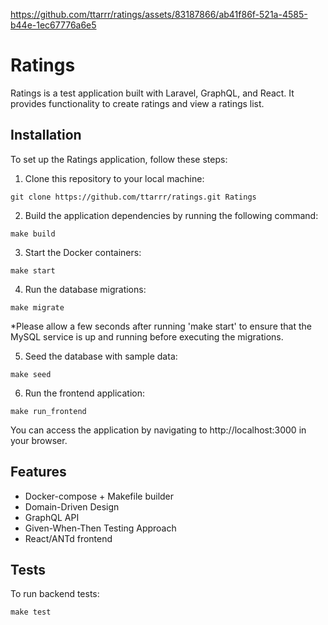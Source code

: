 https://github.com/ttarrr/ratings/assets/83187866/ab41f86f-521a-4585-b44e-1ec67776a6e5

# Ratings
Ratings is a test application built with Laravel, GraphQL, and React. It provides functionality to create ratings and view a ratings list.

## Installation
To set up the Ratings application, follow these steps:

1. Clone this repository to your local machine:

```
git clone https://github.com/ttarrr/ratings.git Ratings
```
2. Build the application dependencies by running the following command:
```
make build
```
3. Start the Docker containers:
```
make start
```
4. Run the database migrations:
```
make migrate
```
*Please allow a few seconds after running 'make start' to ensure that the MySQL service is up and running before executing the migrations.

5. Seed the database with sample data:
```
make seed
```
6. Run the frontend application:
```
make run_frontend
```
You can access the application by navigating to http://localhost:3000 in your browser.

## Features

* Docker-compose + Makefile builder
* Domain-Driven Design
* GraphQL API
* Given-When-Then Testing Approach
* React/ANTd frontend

## Tests
To run backend tests:
```
make test
```
